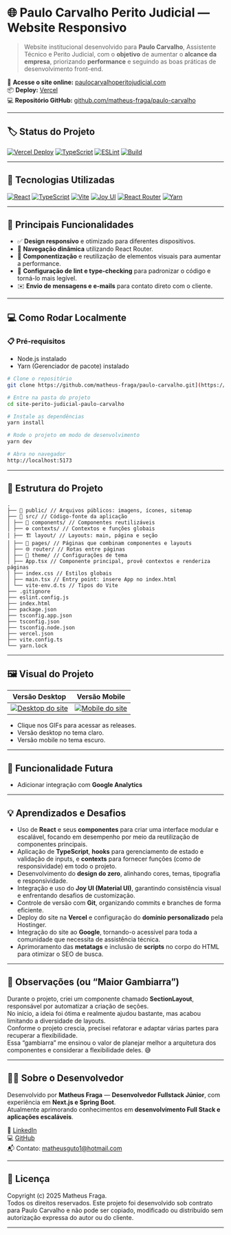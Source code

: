 # 🌐 Paulo Carvalho Perito Judicial — Website Responsivo

> Website institucional desenvolvido para **Paulo Carvalho**, Assistente Técnico e Perito Judicial, com o **objetivo** de aumentar o **alcance da empresa**, priorizando **performance** e seguindo as boas práticas de desenvolvimento front-end.

🔗 **Acesse o site online:** [paulocarvalhoperitojudicial.com](https://paulocarvalhoperitojudicial.com)  
📦 **Deploy:** [Vercel](https://vercel.com)  
💻 **Repositório GitHub:** [github.com/matheus-fraga/paulo-carvalho](https://github.com/matheus-fraga/paulo-carvalho)

---

## 🏷️ Status do Projeto

[![Vercel Deploy](https://img.shields.io/badge/Vercel-Deploy-brightgreen?style=for-the-badge&logo=vercel&logoColor=white)](https://vercel.com)
[![TypeScript](https://img.shields.io/badge/TypeScript-3178C6?style=for-the-badge&logo=typescript&logoColor=white)](https://www.typescriptlang.org/)
[![ESLint](https://img.shields.io/badge/ESLint-4B32C3?style=for-the-badge&logo=eslint&logoColor=white)](https://eslint.org/)
[![Build](https://img.shields.io/badge/Build-Passing-brightgreen?style=for-the-badge)](https://github.com/FragaTheus/paulo-carvalho/actions)

---

## 🚀 Tecnologias Utilizadas

[![React](https://img.shields.io/badge/React-20232A?style=for-the-badge&logo=react&logoColor=61DAFB)](https://reactjs.org/)
[![TypeScript](https://img.shields.io/badge/TypeScript-3178C6?style=for-the-badge&logo=typescript&logoColor=white)](https://www.typescriptlang.org/)
[![Vite](https://img.shields.io/badge/Vite-646CFF?style=for-the-badge&logo=vite&logoColor=FFD62E)](https://vitejs.dev/)
[![Joy UI](https://img.shields.io/badge/Joy%20UI-007FFF?style=for-the-badge&logo=mui&logoColor=white)](https://mui.com/joy-ui/)
[![React Router](https://img.shields.io/badge/React_Router-CA4245?style=for-the-badge&logo=react-router&logoColor=white)](https://reactrouter.com/)
[![Yarn](https://img.shields.io/badge/Yarn-2C8EBB?style=for-the-badge&logo=yarn&logoColor=white)](https://yarnpkg.com/)

---

## 🧠 Principais Funcionalidades

- ✅ **Design responsivo** e otimizado para diferentes dispositivos.  
- 🔄 **Navegação dinâmica** utilizando React Router.  
- 🧩 **Componentização** e reutilização de elementos visuais para aumentar a performance.  
- 🧹 **Configuração de lint e type-checking** para padronizar o código e torná-lo mais legível.  
- ✉️ **Envio de mensagens e e-mails** para contato direto com o cliente.   

---

## 💻 Como Rodar Localmente
### 📋 Pré-requisitos
- Node.js instalado
- Yarn (Gerenciador de pacote) instalado

```bash
# Clone o repositório
git clone https://github.com/matheus-fraga/paulo-carvalho.git](https://github.com/FragaTheus/site-perito-judicial-paulo-carvalho.git

# Entre na pasta do projeto
cd site-perito-judicial-paulo-carvalho

# Instale as dependências
yarn install

# Rode o projeto em modo de desenvolvimento
yarn dev

# Abra no navegador
http://localhost:5173
```

---

## 📁 Estrutura do Projeto

```
.
├── 📂 public/ // Arquivos públicos: imagens, ícones, sitemap
├── 📂 src/ // Código-fonte da aplicação
│ ├── 🧩 components/ // Componentes reutilizáveis
│ ├── ⚙️ contexts/ // Contextos e funções globais
│ ├── 🏗 layout/ // Layouts: main, página e seção
│ ├── 📄 pages/ // Páginas que combinam componentes e layouts
│ ├── 🌐 router/ // Rotas entre páginas
│ ├── 🎨 theme/ // Configurações de tema
│ ├── App.tsx // Componente principal, provê contextos e renderiza páginas
│ ├── index.css // Estilos globais
│ ├── main.tsx // Entry point: insere App no index.html
│ └── vite-env.d.ts // Tipos do Vite
├── .gitignore
├── eslint.config.js
├── index.html
├── package.json
├── tsconfig.app.json
├── tsconfig.json
├── tsconfig.node.json
├── vercel.json
├── vite.config.ts
└── yarn.lock
```

---

## 🖼️ Visual do Projeto 

| Versão Desktop                           | Versão Mobile                          |
| ---------------------------------------- | -------------------------------------- |
| [![Desktop do site](https://github.com/user-attachments/assets/707338d2-6bff-412d-87e8-52b54ec4e21d)](https://github.com/user-attachments/assets/707338d2-6bff-412d-87e8-52b54ec4e21d) | [![Mobile do site](https://github.com/user-attachments/assets/5f28c831-ae07-400e-a251-a69803ec8c23)](https://github.com/user-attachments/assets/5f28c831-ae07-400e-a251-a69803ec8c23) |

- Clique nos GIFs para acessar as releases.
- Versão desktop no tema claro.
- Versão mobile no tema escuro.

---

## 🚀 Funcionalidade Futura

- Adicionar integração com **Google Analytics**  

---

## 💡 Aprendizados e Desafios

- Uso de **React** e seus **componentes** para criar uma interface modular e escalável, focando em desempenho por meio da reutilização de componentes principais.  
- Aplicação de **TypeScript**, **hooks** para gerenciamento de estado e validação de inputs, e **contexts** para fornecer funções (como de responsividade) em todo o projeto.  
- Desenvolvimento do **design do zero**, alinhando cores, temas, tipografia e responsividade.  
- Integração e uso do **Joy UI (Material UI)**, garantindo consistência visual e enfrentando desafios de customização.  
- Controle de versão com **Git**, organizando commits e branches de forma eficiente.  
- Deploy do site na **Vercel** e configuração do **domínio personalizado** pela Hostinger.  
- Integração do site ao **Google**, tornando-o acessível para toda a comunidade que necessita de assistência técnica.  
- Aprimoramento das **metatags** e inclusão de **scripts** no corpo do HTML para otimizar o SEO de busca.  

---

## 🧩 Observações (ou “Maior Gambiarra”)

Durante o projeto, criei um componente chamado **SectionLayout**, responsável por automatizar a criação de seções.  
No início, a ideia foi ótima e realmente ajudou bastante, mas acabou limitando a diversidade de layouts.  
Conforme o projeto crescia, precisei refatorar e adaptar várias partes para recuperar a flexibilidade.  
Essa “gambiarra” me ensinou o valor de planejar melhor a arquitetura dos componentes e considerar a flexibilidade deles. 😅


---

## 👨‍💻 Sobre o Desenvolvedor

Desenvolvido por **Matheus Fraga** — **Desenvolvedor Fullstack Júnior**, com experiência em **Next.js e Spring Boot**.  
Atualmente aprimorando conhecimentos em **desenvolvimento Full Stack e aplicações escaláveis**.

🔗 [LinkedIn](https://www.linkedin.com/in/matheus-fraga-dev-full-stack/)  
💻 [GitHub](https://github.com/FragaTheus)  
📬 Contato: matheusguto1@hotmail.com

---

## 📄 Licença

Copyright (c) 2025 Matheus Fraga.  
Todos os direitos reservados. Este projeto foi desenvolvido sob contrato para Paulo Carvalho e não pode ser copiado, modificado ou distribuído sem autorização expressa do autor ou do cliente.

---



